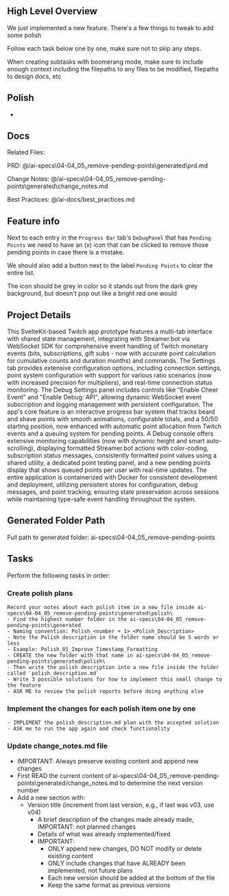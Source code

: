 ## High Level Overview
 We just implemented a new feature. There's a few things to tweak to add some polish

  Follow each task below one by one, make sure not to skip any steps.

  When creating subtasks with boomerang mode, make sure to include enough context including the filepaths to any files to be modified, filepaths to design docs, etc

## Polish

- 

## Docs

Related Files: 

PRD: @/ai-specs\04-04_05_remove-pending-points\generated\prd.md

Change Notes: @/ai-specs\04-04_05_remove-pending-points\generated\change_notes.md

Best Practices: @/ai-docs/best_practices.md 

## Feature info

Next to each entry in the `Progress Bar` tab's `DebugPanel` that has `Pending Points` we need to have an (x) icon that can be clicked to remove those pending points in case there is a mistake.

We should also add a button next to the label `Pending Points` to clear the entire list.

The icon should be grey in color so it stands out from the dark grey background, but doesn't pop out like a bright red one would

 
## Project Details

This SvelteKit-based Twitch app prototype features a multi-tab interface with shared state management, integrating with Streamer.bot via WebSocket SDK for comprehensive event handling of Twitch monetary events (bits, subscriptions, gift subs - now with accurate point calculation for cumulative counts and duration months) and commands. The Settings tab provides extensive configuration options, including connection settings, point system configuration with support for various ratio scenarios (now with increased precision for multipliers), and real-time connection status monitoring. The Debug Settings panel includes controls like "Enable Cheer Event" and "Enable Debug: API", allowing dynamic WebSocket event subscription and logging management with persistent configuration. The app's core feature is an interactive progress bar system that tracks beard and shave points with smooth animations, configurable totals, and a 50/50 starting position, now enhanced with automatic point allocation from Twitch events and a queuing system for pending points. A Debug console offers extensive monitoring capabilities (now with dynamic height and smart auto-scrolling), displaying formatted Streamer.bot actions with color-coding, subscription status messages, consistently formatted point values using a shared utility, a dedicated point testing panel, and a new pending points display that shows queued points per user with real-time updates. The entire application is containerized with Docker for consistent development and deployment, utilizing persistent stores for configuration, debug messages, and point tracking, ensuring state preservation across sessions while maintaining type-safe event handling throughout the system. 

## Generated Folder Path

Full path to generated folder: ai-specs\04-04_05_remove-pending-points

## Tasks
Perform the following tasks in order:

### Create polish plans
```
Record your notes about each polish item in a new file inside ai-specs\04-04_05_remove-pending-points\generated\polish\ 
- Find the highest number folder in the ai-specs\04-04_05_remove-pending-points\generated
- Naming convention: Polish_<number + 1>_<Polish_Description>
- Note the Polish description in the folder name should be 5 words or less
- Example: Polish_01_Improve_Timestamp_Formatting
- CREATE the new folder with that name in ai-specs\04-04_05_remove-pending-points\generated\polish\
- Then write the polish description into a new file inside the folder called `polish_description.md`
- Write 3 possible solutions for how to implement this small change to the feature
- ASK ME to review the polish reports before doing anything else
```

### Implement the changes for each polish item one by one
```
- IMPLEMENT the polish_description.md plan with the accepted solution
- ASK me to run the app again and check functionality
```

### Update change_notes.md file
- IMPORTANT: Always preserve existing content and append new changes
- First READ the current content of ai-specs\04-04_05_remove-pending-points\generated/change_notes.md to determine the next version number
- Add a new section with:
  - Version title (increment from last version, e.g., if last was v03, use v04)
    - A brief description of the changes made already made, IMPORTANT: not planned changes
    - Details of what was already implemented/fixed
    - IMPORTANT:
      - ONLY append new changes, DO NOT modify or delete existing content
      - ONLY include changes that have ALREADY been implemented, not future plans
      - Each new version should be added at the bottom of the file
      - Keep the same format as previous versions
